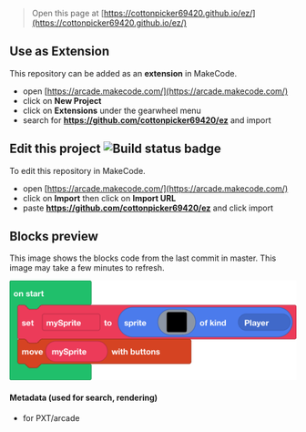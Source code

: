  


> Open this page at [https://cottonpicker69420.github.io/ez/](https://cottonpicker69420.github.io/ez/)

## Use as Extension

This repository can be added as an **extension** in MakeCode.

* open [https://arcade.makecode.com/](https://arcade.makecode.com/)
* click on **New Project**
* click on **Extensions** under the gearwheel menu
* search for **https://github.com/cottonpicker69420/ez** and import

## Edit this project ![Build status badge](https://github.com/cottonpicker69420/ez/workflows/MakeCode/badge.svg)

To edit this repository in MakeCode.

* open [https://arcade.makecode.com/](https://arcade.makecode.com/)
* click on **Import** then click on **Import URL**
* paste **https://github.com/cottonpicker69420/ez** and click import

## Blocks preview

This image shows the blocks code from the last commit in master.
This image may take a few minutes to refresh.

![A rendered view of the blocks](https://github.com/cottonpicker69420/ez/raw/master/.github/makecode/blocks.png)

#### Metadata (used for search, rendering)

* for PXT/arcade
<script src="https://makecode.com/gh-pages-embed.js"></script><script>makeCodeRender("{{ site.makecode.home_url }}", "{{ site.github.owner_name }}/{{ site.github.repository_name }}");</script>
